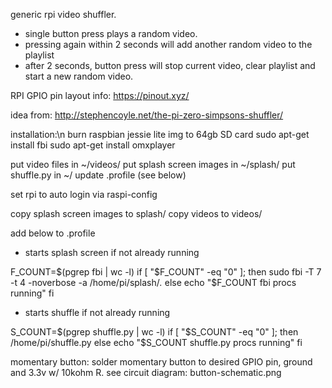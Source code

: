 generic rpi video shuffler.

- single button press plays a random video.
- pressing again within 2 seconds will add another random video to the playlist
- after 2 seconds, button press will stop current video, clear playlist and start a new random video.

RPI GPIO pin layout info:
https://pinout.xyz/

idea from:
http://stephencoyle.net/the-pi-zero-simpsons-shuffler/

installation:\n
burn raspbian jessie lite img to 64gb SD card
sudo apt-get install fbi
sudo apt-get install omxplayer

put video files in ~/videos/
put splash screen images in ~/splash/
put shuffle.py in ~/
update .profile (see below)

set rpi to auto login via raspi-config

copy splash screen images to splash/
copy videos to videos/

add below to .profile

- starts splash screen if not already running

F_COUNT=$(pgrep fbi | wc -l)
if [ "$F_COUNT" -eq "0" ]; then
    sudo fbi -T 7 -t 4 -noverbose -a /home/pi/splash/*.*
else
    echo "$F_COUNT fbi procs running"
fi

- starts shuffle if not already running

S_COUNT=$(pgrep shuffle.py | wc -l)
if [ "$S_COUNT" -eq "0" ]; then
    /home/pi/shuffle.py
else
    echo "$S_COUNT shuffle.py procs running"
fi


momentary button:
solder momentary button to desired GPIO pin, ground and 3.3v w/ 10kohm R.
see circuit diagram: button-schematic.png
